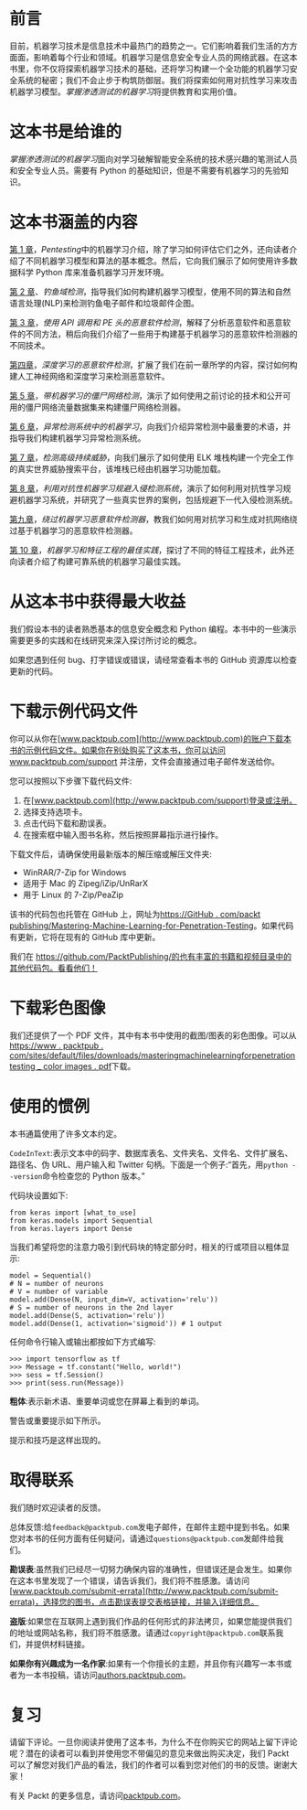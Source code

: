 

# 前言

目前，机器学习技术是信息技术中最热门的趋势之一。它们影响着我们生活的方方面面，影响着每个行业和领域。机器学习是信息安全专业人员的网络武器。在这本书里，你不仅将探索机器学习技术的基础，还将学习构建一个全功能的机器学习安全系统的秘密；我们不会止步于构筑防御层。我们将探索如何用对抗性学习来攻击机器学习模型。*掌握渗透测试的机器学习*将提供教育和实用价值。



# 这本书是给谁的

*掌握渗透测试的机器学习*面向对学习破解智能安全系统的技术感兴趣的笔测试人员和安全专业人员。需要有 Python 的基础知识，但是不需要有机器学习的先验知识。



# 这本书涵盖的内容

[第 1 章](part0021.html#K0RQ0-49a67f1d6e7843d3b2296f38e3fe05f5)，*Pentesting*中的机器学习介绍，除了学习如何评估它们之外，还向读者介绍了不同机器学习模型和算法的基本概念。然后，它向我们展示了如何使用许多数据科学 Python 库来准备机器学习开发环境。

[第 2 章](part0054.html#1JFUC0-49a67f1d6e7843d3b2296f38e3fe05f5)、*钓鱼域检测*，指导我们如何构建机器学习模型，使用不同的算法和自然语言处理(NLP)来检测钓鱼电子邮件和垃圾邮件企图。

[第 3 章](part0067.html#1VSLM0-49a67f1d6e7843d3b2296f38e3fe05f5)，*使用 API 调用和 PE 头的恶意软件检测*，解释了分析恶意软件和恶意软件的不同方法，稍后向我们介绍了一些用于构建基于机器学习的恶意软件检测器的不同技术。

[第四章](part0081.html#2D7TI0-49a67f1d6e7843d3b2296f38e3fe05f5)，*深度学习的恶意软件检测*，扩展了我们在前一章所学的内容，探讨如何构建人工神经网络和深度学习来检测恶意软件。

[第 5 章](part0097.html#2SG6I0-49a67f1d6e7843d3b2296f38e3fe05f5)，*带机器学习的僵尸网络检测*，演示了如何使用之前讨论的技术和公开可用的僵尸网络流量数据集来构建僵尸网络检测器。

[第 6 章](part0106.html#352RK0-49a67f1d6e7843d3b2296f38e3fe05f5)，*异常检测系统中的机器学习*，向我们介绍异常检测中最重要的术语，并指导我们构建机器学习异常检测系统。

[第 7 章](part0120.html#3IE3G0-49a67f1d6e7843d3b2296f38e3fe05f5)，*检测高级持续威胁*，向我们展示了如何使用 ELK 堆栈构建一个完全工作的真实世界威胁搜索平台，该堆栈已经由机器学习功能加载。

[第 8 章](part0133.html#3UQQQ0-49a67f1d6e7843d3b2296f38e3fe05f5)，*利用对抗性机器学习规避入侵检测系统*，演示了如何利用对抗性学习规避机器学习系统，并研究了一些真实世界的案例，包括规避下一代入侵检测系统。

[第九章](part0151.html#4G04U0-49a67f1d6e7843d3b2296f38e3fe05f5)，*绕过机器学习恶意软件检测器*，教我们如何用对抗学习和生成对抗网络绕过基于机器学习的恶意软件检测器。

[第 10 章](part0166.html#4U9TC0-49a67f1d6e7843d3b2296f38e3fe05f5)，*机器学习和特征工程的最佳实践*，探讨了不同的特征工程技术，此外还向读者介绍了构建可靠系统的机器学习最佳实践。



# 从这本书中获得最大收益

我们假设本书的读者熟悉基本的信息安全概念和 Python 编程。本书中的一些演示需要更多的实践和在线研究来深入探讨所讨论的概念。

如果您遇到任何 bug、打字错误或错误，请经常查看本书的 GitHub 资源库以检查更新的代码。



# 下载示例代码文件

你可以从你在[www.packtpub.com](http://www.packtpub.com)的账户下载本书的示例代码文件。如果你在别处购买了这本书，你可以访问 www.packtpub.com/support 并注册，文件会直接通过电子邮件发送给你。

您可以按照以下步骤下载代码文件:

1.  在[www.packtpub.com](http://www.packtpub.com/support)登录或注册。
2.  选择支持选项卡。
3.  点击代码下载和勘误表。
4.  在搜索框中输入图书名称，然后按照屏幕指示进行操作。

下载文件后，请确保使用最新版本的解压缩或解压文件夹:

*   WinRAR/7-Zip for Windows
*   适用于 Mac 的 Zipeg/iZip/UnRarX
*   用于 Linux 的 7-Zip/PeaZip

该书的代码包也托管在 GitHub 上，网址为[https://GitHub . com/packt publishing/Mastering-Machine-Learning-for-Penetration-Testing](https://github.com/PacktPublishing/Mastering-Machine-Learning-for-Penetration-Testing)。如果代码有更新，它将在现有的 GitHub 库中更新。

我们在 https://github.com/PacktPublishing/的也有丰富的书籍和视频目录中的其他代码包。看看他们！



# 下载彩色图像

我们还提供了一个 PDF 文件，其中有本书中使用的截图/图表的彩色图像。可以从[https://www . packtpub . com/sites/default/files/downloads/masteringmachinelearningforpenetration testing _ color images . pdf](https://www.packtpub.com/sites/default/files/downloads/MasteringMachineLearningforPenetrationTesting_ColorImages.pdf)下载。



# 使用的惯例

本书通篇使用了许多文本约定。

`CodeInText`:表示文本中的码字、数据库表名、文件夹名、文件名、文件扩展名、路径名、伪 URL、用户输入和 Twitter 句柄。下面是一个例子:“首先，用`python --version`命令检查您的 Python 版本。”

代码块设置如下:

```
from keras import [what_to_use]
from keras.models import Sequential
from keras.layers import Dense
```

当我们希望将您的注意力吸引到代码块的特定部分时，相关的行或项目以粗体显示:

```
model = Sequential()
# N = number of neurons
# V = number of variable
model.add(Dense(N, input_dim=V, activation='relu'))
# S = number of neurons in the 2nd layer
model.add(Dense(S, activation='relu'))
model.add(Dense(1, activation='sigmoid')) # 1 output
```

任何命令行输入或输出都按如下方式编写:

```
>>> import tensorflow as tf
>>> Message = tf.constant("Hello, world!")
>>> sess = tf.Session()
>>> print(sess.run(Message))
```

**粗体**:表示新术语、重要单词或您在屏幕上看到的单词。

警告或重要提示如下所示。

提示和技巧是这样出现的。



# 取得联系

我们随时欢迎读者的反馈。

总体反馈:给`feedback@packtpub.com`发电子邮件，在邮件主题中提到书名。如果您对本书的任何方面有任何疑问，请通过`questions@packtpub.com`发邮件给我们。

**勘误表**:虽然我们已经尽一切努力确保内容的准确性，但错误还是会发生。如果你在这本书里发现了一个错误，请告诉我们，我们将不胜感激。请访问[www.packtpub.com/submit-errata](http://www.packtpub.com/submit-errata)，选择您的图书，点击勘误表提交表格链接，并输入详细信息。

**盗版**:如果您在互联网上遇到我们作品的任何形式的非法拷贝，如果您能提供我们的地址或网站名称，我们将不胜感激。请通过`copyright@packtpub.com`联系我们，并提供材料链接。

**如果你有兴趣成为一名作家**:如果有一个你擅长的主题，并且你有兴趣写一本书或者为一本书投稿，请访问[authors.packtpub.com](http://authors.packtpub.com/)。



# 复习

请留下评论。一旦你阅读并使用了这本书，为什么不在你购买它的网站上留下评论呢？潜在的读者可以看到并使用您不带偏见的意见来做出购买决定，我们 Packt 可以了解您对我们产品的看法，我们的作者可以看到您对他们的书的反馈。谢谢大家！

有关 Packt 的更多信息，请访问[packtpub.com](https://www.packtpub.com/)。